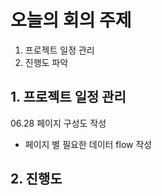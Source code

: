 # 오늘의 회의 주제

1. 프로젝트 일정 관리
2. 진행도 파악


## 1. 프로젝트 일정 관리

06.28 페이지 구성도 작성

- 페이지 별 필요한 데이터 flow 작성

## 2. 진행도
